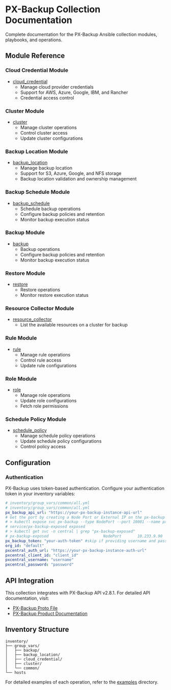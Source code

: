 # PX-Backup Collection Documentation

Complete documentation for the PX-Backup Ansible collection modules, playbooks, and operations.

## Module Reference

### Cloud Credential Module

- [cloud_credential](modules/cloud_credential.md)
  - Manage cloud provider credentials
  - Support for AWS, Azure, Google, IBM, and Rancher
  - Credential access control

### Cluster Module

- [cluster](modules/cluster.md)
  - Manage cluster operations
  - Control cluster access
  - Update cluster configurations

### Backup Location Module

- [backup_location](modules/backup_location.md)
  - Manage backup location
  - Support for S3, Azure, Google, and NFS storage
  - Backup location validation and ownership management

### Backup Schedule Module

- [backup_schedule](modules/backup_schedule.md)
  - Schedule backup operations
  - Configure backup policies and retention
  - Monitor backup execution status

### Backup Module

- [backup](modules/backup.md)
  - Backup operations
  - Configure backup policies and retention
  - Monitor backup execution status

### Restore Module

- [restore](modules/restore.md)
  - Restore operations
  - Monitor restore execution status

### Resource Collector Module

- [resource_collector](modules/resource_collector.md)
  - List the available resources on a cluster for backup

### Rule Module
- [rule](modules/rule.md)
  - Manage rule operations
  - Control rule access
  - Update rule configurations

### Role Module
- [role](modules/role.md)
  - Manage role operations
  - Update role configurations
  - Fetch role permissions

### Schedule Policy Module
- [schedule_policy](modules/schedule_policy.md)
  - Manage schedule policy operations
  - Update schedule policy configurations
  - Control policy access

## Configuration

### Authentication

PX-Backup uses token-based authentication. Configure your authentication token in your inventory variables:

```yaml
# inventory/group_vars/common/all.yml
# inventory/group_vars/common/all.yml
px_backup_api_url: "https://your-px-backup-instance-api-url"
# Get the port by creating a Node Port or External IP on the px-backup service
# > kubectl expose svc px-backup --type NodePort --port 10001 --name px-backup-exposed -n central
# service/px-backup-exposed exposed
# > kubectl get svc -n central | grep "px-backup-exposed"
# px-backup-exposed                        NodePort       10.233.9.90     <none>        10001:32218/TCP
px_backup_token: "your-auth-token" #skip if providing username and password
org_id: "default"
pxcentral_auth_url: "https://your-px-backup-instance-auth-url"
pxcentral_client_id: "client_id"
pxcentral_username: "username"
pxcentral_password: "password"
```

## API Integration

This collection integrates with PX-Backup API v2.8.1. For detailed API documentation, visit:

- [PX-Backup Proto File](https://github.com/portworx/px-backup-api/blob/master/pkg/apis/v1/api.proto)
- [PX-Backup Product Documentation](https://docs.portworx.com/portworx-backup-on-prem)

## Inventory Structure

```
inventory/
├── group_vars/
│   ├── backup/
│   ├── backup_location/
│   ├── cloud_credential/
│   ├── cluster/
│   └── common/
└── hosts
```

For detailed examples of each operation, refer to the [examples](../examples/) directory.
